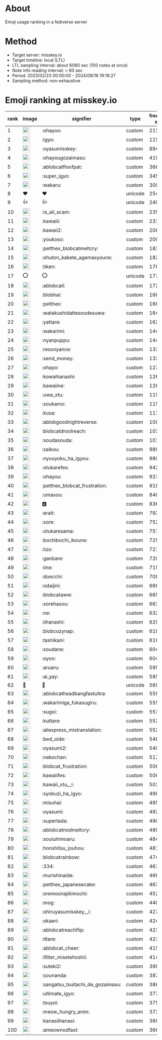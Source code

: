 # About
Emoji usage ranking in a fediverse server

# Method
- Target server: misskey.io
- Target timeline: local (LTL)
- LTL sampling interval: about 6060 sec (100 notes at once)
- Note info reading interval: > 60 sec
- Period: 2023/02/23 00:00:00 - 2024/08/18 19:18:27 
- Sampling method: non-exhaustive

# Emoji ranking at misskey.io

|rank|image|signifier|type|frequency score|
|----|----|----|----|----|
|1|<img height="24" src="https://misskey.io/emoji/ohayoo.webp">|:ohayoo:|custom|213695|
|2|<img height="24" src="https://misskey.io/emoji/igyo.webp">|:igyo:|custom|115438|
|3|<img height="24" src="https://misskey.io/emoji/oyasumisskey.webp">|:oyasumisskey:|custom|89416|
|4|<img height="24" src="https://misskey.io/emoji/ohayougozaimasu.webp">|:ohayougozaimasu:|custom|41930|
|5|<img height="24" src="https://misskey.io/emoji/ablobcatfloofpat.webp">|:ablobcatfloofpat:|custom|36669|
|6|<img height="24" src="https://misskey.io/emoji/super_igyo.webp">|:super_igyo:|custom|34548|
|7|<img height="24" src="https://misskey.io/emoji/wakaru.webp">|:wakaru:|custom|30063|
|8|❤|❤|unicode|25487|
|9|👍|👍|unicode|24930|
|10|<img height="24" src="https://misskey.io/emoji/is_all_scam.webp">|:is_all_scam:|custom|23591|
|11|<img height="24" src="https://misskey.io/emoji/kawaiii.webp">|:kawaiii:|custom|23116|
|12|<img height="24" src="https://misskey.io/emoji/kawaii2.webp">|:kawaii2:|custom|20813|
|13|<img height="24" src="https://misskey.io/emoji/youkoso.webp">|:youkoso:|custom|20059|
|14|<img height="24" src="https://misskey.io/emoji/petthex_blobcatmeltcry.webp">|:petthex_blobcatmeltcry:|custom|18314|
|15|<img height="24" src="https://misskey.io/emoji/ohuton_kakete_agemasyoune.webp">|:ohuton_kakete_agemasyoune:|custom|18280|
|16|<img height="24" src="https://misskey.io/emoji/tiken.webp">|:tiken:|custom|17873|
|17|⭕|⭕|unicode|17754|
|18|<img height="24" src="https://misskey.io/emoji/ablobcall.webp">|:ablobcall:|custom|17280|
|19|<img height="24" src="https://misskey.io/emoji/blobhai.webp">|:blobhai:|custom|16865|
|20|<img height="24" src="https://misskey.io/emoji/petthex.webp">|:petthex:|custom|16633|
|21|<img height="24" src="https://misskey.io/emoji/watakushidattesoudesuwa.webp">|:watakushidattesoudesuwa:|custom|16456|
|22|<img height="24" src="https://misskey.io/emoji/yattare.webp">|:yattare:|custom|16275|
|23|<img height="24" src="https://misskey.io/emoji/wakarimi.webp">|:wakarimi:|custom|14484|
|24|<img height="24" src="https://misskey.io/emoji/nyanpuppu.webp">|:nyanpuppu:|custom|14412|
|25|<img height="24" src="https://misskey.io/emoji/resonyance.webp">|:resonyance:|custom|13378|
|26|<img height="24" src="https://misskey.io/emoji/send_money.webp">|:send_money:|custom|13317|
|27|<img height="24" src="https://misskey.io/emoji/ohayo.webp">|:ohayo:|custom|12768|
|28|<img height="24" src="https://misskey.io/emoji/kowaihanashi.webp">|:kowaihanashi:|custom|12672|
|29|<img height="24" src="https://misskey.io/emoji/kawaiine.webp">|:kawaiine:|custom|12612|
|30|<img height="24" src="https://misskey.io/emoji/uwa_xtu.webp">|:uwa_xtu:|custom|11592|
|31|<img height="24" src="https://misskey.io/emoji/soukamo.webp">|:soukamo:|custom|11518|
|32|<img height="24" src="https://misskey.io/emoji/kusa.webp">|:kusa:|custom|11151|
|33|<img height="24" src="https://misskey.io/emoji/ablobgoodnightreverse.webp">|:ablobgoodnightreverse:|custom|10994|
|34|<img height="24" src="https://misskey.io/emoji/blobcatdroolreach.webp">|:blobcatdroolreach:|custom|10327|
|35|<img height="24" src="https://misskey.io/emoji/soudasouda.webp">|:soudasouda:|custom|10112|
|36|<img height="24" src="https://misskey.io/emoji/saikou.webp">|:saikou:|custom|9890|
|37|<img height="24" src="https://misskey.io/emoji/nyuuyoku_ha_igyou.webp">|:nyuuyoku_ha_igyou:|custom|9807|
|38|<img height="24" src="https://misskey.io/emoji/otukarefes.webp">|:otukarefes:|custom|9422|
|39|<img height="24" src="https://misskey.io/emoji/ohayou.webp">|:ohayou:|custom|9237|
|40|<img height="24" src="https://misskey.io/emoji/petthex_blobcat_frustration.webp">|:petthex_blobcat_frustration:|custom|9185|
|41|<img height="24" src="https://misskey.io/emoji/umasou.webp">|:umasou:|custom|8482|
|42|<img height="24" src="https://misskey.io/emoji/a.webp">|:a:|custom|8369|
|43|<img height="24" src="https://misskey.io/emoji/erait.webp">|:erait:|custom|7936|
|44|<img height="24" src="https://misskey.io/emoji/sore.webp">|:sore:|custom|7524|
|45|<img height="24" src="https://misskey.io/emoji/otukaresama.webp">|:otukaresama:|custom|7515|
|46|<img height="24" src="https://misskey.io/emoji/bochibochi_ikoune.webp">|:bochibochi_ikoune:|custom|7254|
|47|<img height="24" src="https://misskey.io/emoji/iizo.webp">|:iizo:|custom|7211|
|48|<img height="24" src="https://misskey.io/emoji/ganbare.webp">|:ganbare:|custom|7207|
|49|<img height="24" src="https://misskey.io/emoji/iine.webp">|:iine:|custom|7155|
|50|<img height="24" src="https://misskey.io/emoji/doecchi.webp">|:doecchi:|custom|7088|
|51|<img height="24" src="https://misskey.io/emoji/odaijini.webp">|:odaijini:|custom|6664|
|52|<img height="24" src="https://misskey.io/emoji/blobcataww.webp">|:blobcataww:|custom|6657|
|53|<img height="24" src="https://misskey.io/emoji/sorehasou.webp">|:sorehasou:|custom|6633|
|54|<img height="24" src="https://misskey.io/emoji/ne.webp">|:ne:|custom|6323|
|55|<img height="24" src="https://misskey.io/emoji/iihanashi.webp">|:iihanashi:|custom|6296|
|56|<img height="24" src="https://misskey.io/emoji/blobcozynap.webp">|:blobcozynap:|custom|6199|
|57|<img height="24" src="https://misskey.io/emoji/tashikani.webp">|:tashikani:|custom|6190|
|58|<img height="24" src="https://misskey.io/emoji/soudane.webp">|:soudane:|custom|6042|
|59|<img height="24" src="https://misskey.io/emoji/oyoo.webp">|:oyoo:|custom|6041|
|60|<img height="24" src="https://misskey.io/emoji/aruaru.webp">|:aruaru:|custom|5953|
|61|<img height="24" src="https://misskey.io/emoji/ai_yay.webp">|:ai_yay:|custom|5850|
|62|🎉|🎉|unicode|5694|
|63|<img height="24" src="https://misskey.io/emoji/ablobcatheadbangfastultra.webp">|:ablobcatheadbangfastultra:|custom|5594|
|64|<img height="24" src="https://misskey.io/emoji/wakarimiga_fukasugiru.webp">|:wakarimiga_fukasugiru:|custom|5554|
|65|<img height="24" src="https://misskey.io/emoji/sugoi.webp">|:sugoi:|custom|5531|
|66|<img height="24" src="https://misskey.io/emoji/kuttare.webp">|:kuttare:|custom|5523|
|67|<img height="24" src="https://misskey.io/emoji/aliexpress_mistranslation.webp">|:aliexpress_mistranslation:|custom|5522|
|68|<img height="24" src="https://misskey.io/emoji/bed_oide.webp">|:bed_oide:|custom|5484|
|69|<img height="24" src="https://misskey.io/emoji/oyasumi2.webp">|:oyasumi2:|custom|5407|
|70|<img height="24" src="https://misskey.io/emoji/nekochan.webp">|:nekochan:|custom|5178|
|71|<img height="24" src="https://misskey.io/emoji/blobcat_frustration.webp">|:blobcat_frustration:|custom|5069|
|72|<img height="24" src="https://misskey.io/emoji/kawaiifes.webp">|:kawaiifes:|custom|5061|
|73|<img height="24" src="https://misskey.io/emoji/kawaii_xtu__i.webp">|:kawaii_xtu__i:|custom|5032|
|74|<img height="24" src="https://misskey.io/emoji/syokuzi_ha_igyo.webp">|:syokuzi_ha_igyo:|custom|4986|
|75|<img height="24" src="https://misskey.io/emoji/misuhai.webp">|:misuhai:|custom|4959|
|76|<img height="24" src="https://misskey.io/emoji/oyasumi.webp">|:oyasumi:|custom|4927|
|77|<img height="24" src="https://misskey.io/emoji/supertada.webp">|:supertada:|custom|4903|
|78|<img height="24" src="https://misskey.io/emoji/ablobcatnodmeltcry.webp">|:ablobcatnodmeltcry:|custom|4895|
|79|<img height="24" src="https://misskey.io/emoji/souiuhimoaru.webp">|:souiuhimoaru:|custom|4842|
|80|<img height="24" src="https://misskey.io/emoji/honshitsu_jouhou.webp">|:honshitsu_jouhou:|custom|4810|
|81|<img height="24" src="https://misskey.io/emoji/blobcatrainbow.webp">|:blobcatrainbow:|custom|4744|
|82|<img height="24" src="https://misskey.io/emoji/334.webp">|:334:|custom|4679|
|83|<img height="24" src="https://misskey.io/emoji/murishinaide.webp">|:murishinaide:|custom|4661|
|84|<img height="24" src="https://misskey.io/emoji/petthex_japanesecake.webp">|:petthex_japanesecake:|custom|4636|
|85|<img height="24" src="https://misskey.io/emoji/oremoonajikimochi.webp">|:oremoonajikimochi:|custom|4522|
|86|<img height="24" src="https://misskey.io/emoji/mog.webp">|:mog:|custom|4405|
|87|<img height="24" src="https://misskey.io/emoji/ohiruyasumisskey__i.webp">|:ohiruyasumisskey__i:|custom|4273|
|88|<img height="24" src="https://misskey.io/emoji/okaeri.webp">|:okaeri:|custom|4249|
|89|<img height="24" src="https://misskey.io/emoji/ablobcatreachflip.webp">|:ablobcatreachflip:|custom|4237|
|90|<img height="24" src="https://misskey.io/emoji/ittare.webp">|:ittare:|custom|4230|
|91|<img height="24" src="https://misskey.io/emoji/ablobcat_cheer.webp">|:ablobcat_cheer:|custom|4157|
|92|<img height="24" src="https://misskey.io/emoji/ifilter_misetehoshii.webp">|:ifilter_misetehoshii:|custom|4144|
|93|<img height="24" src="https://misskey.io/emoji/suteki2.webp">|:suteki2:|custom|3994|
|94|<img height="24" src="https://misskey.io/emoji/sounanda.webp">|:sounanda:|custom|3872|
|95|<img height="24" src="https://misskey.io/emoji/sangatsu_tsuitachi_de_gozaimasu.webp">|:sangatsu_tsuitachi_de_gozaimasu:|custom|3868|
|96|<img height="24" src="https://misskey.io/emoji/ultimate_igyo.webp">|:ultimate_igyo:|custom|3776|
|97|<img height="24" src="https://misskey.io/emoji/tsuyoi.webp">|:tsuyoi:|custom|3759|
|98|<img height="24" src="https://misskey.io/emoji/meow_hungry_anim.webp">|:meow_hungry_anim:|custom|3730|
|99|<img height="24" src="https://misskey.io/emoji/kanasiihanasi.webp">|:kanasiihanasi:|custom|3694|
|100|<img height="24" src="https://misskey.io/emoji/ameownodfast.webp">|:ameownodfast:|custom|3666|
